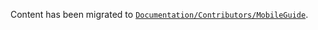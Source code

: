 Content has been migrated to [`Documentation/Contributors/MobileGuide`](https://github.com/CesiumGS/cesium/tree/main/Documentation/Contributors/MobileGuide).